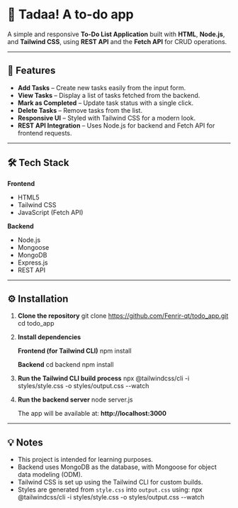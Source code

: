 # 📝 Tadaa! A to-do app

A simple and responsive **To-Do List Application** built with **HTML**, **Node.js**, and **Tailwind CSS**, using **REST API** and the **Fetch API** for CRUD operations.

---

## 🚀 Features

- **Add Tasks** – Create new tasks easily from the input form.
- **View Tasks** – Display a list of tasks fetched from the backend.
- **Mark as Completed** – Update task status with a single click.
- **Delete Tasks** – Remove tasks from the list.
- **Responsive UI** – Styled with Tailwind CSS for a modern look.
- **REST API Integration** – Uses Node.js for backend and Fetch API for frontend requests.

---

## 🛠️ Tech Stack

**Frontend**
- HTML5
- Tailwind CSS
- JavaScript (Fetch API)

**Backend**
- Node.js
- Mongoose
- MongoDB
- Express.js
- REST API

---

## ⚙️ Installation

1. **Clone the repository**
   git clone https://github.com/Fenrir-qt/todo_app.git
   cd todo_app

2. **Install dependencies**

   **Frontend (for Tailwind CLI)**
   npm install

   **Backend**
   cd backend
   npm install

3. **Run the Tailwind CLI build process**
   npx @tailwindcss/cli -i styles/style.css -o styles/output.css --watch

4. **Run the backend server**
   node server.js

   The app will be available at: **http://localhost:3000**

---

## 💡 Notes

- This project is intended for learning purposes.
- Backend uses MongoDB as the database, with Mongoose for object data modeling (ODM).
- Tailwind CSS is set up using the Tailwind CLI for custom builds.
- Styles are generated from `style.css` into `output.css` using:
  npx @tailwindcss/cli -i styles/style.css -o styles/output.css --watch
